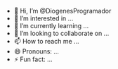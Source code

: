 - 👋 Hi, I’m @DiogenesProgramador
- 👀 I’m interested in ...
- 🌱 I’m currently learning ...
- 💞️ I’m looking to collaborate on ...
- 📫 How to reach me ...
- 😄 Pronouns: ...
- ⚡ Fun fact: ...

<!---
DiogenesProgramador/DiogenesProgramador is a ✨ special ✨ repository because its `README.md` (this file) appears on your GitHub profile.
You can click the Preview link to take a look at your changes.
--->
